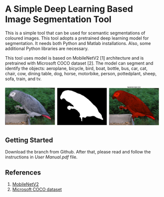 # A Simple Deep Learning Based Image Segmentation Tool

This is a simple tool that can be used for scemantic segmentations of coloured images. This tool adopts a pretrained deep learning model for segmentation. It needs both Python and Matlab installations. Also, some additional Python libraries are necessary.

This tool uses model is based on MobileNetV2 [1] architecture and is pretrained with Microsoft COCO dataset [2]. The model can segment and identify the objects: aeroplane, bicycle, bird, boat, bottle, bus, car, cat, chair, cow, dining table, dog, horse, motorbike, person, pottedplant, sheep, sofa, train, and tv.

![Segmentation Sample](sampleResult.jpg)

## Getting Started
Download the branch from Github. After that, please read and follow the instructions in *User Manual.pdf* file.

## References
1. [MobileNetV2](https://github.com/tensorflow/models/tree/master/research/slim/nets/mobilenet)
2. [Microsoft COCO dataset](http://cocodataset.org/)
